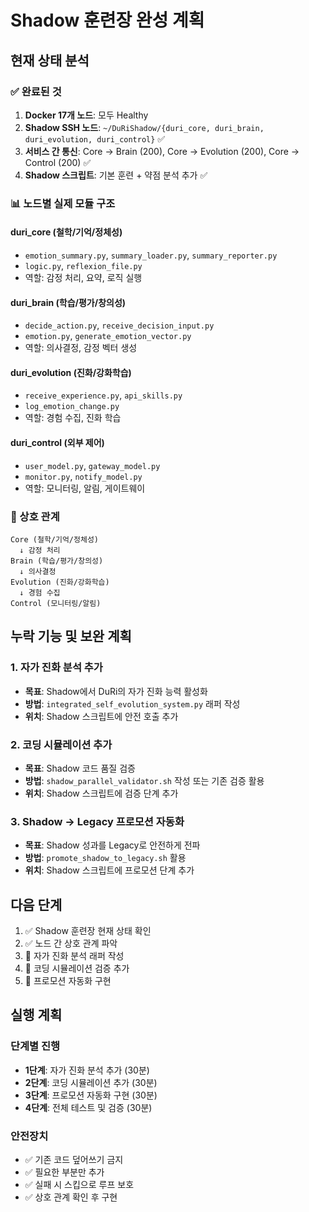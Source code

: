 # Shadow 훈련장 완성 계획

## 현재 상태 분석

### ✅ 완료된 것
1. **Docker 17개 노드**: 모두 Healthy
2. **Shadow SSH 노드**: `~/DuRiShadow/{duri_core, duri_brain, duri_evolution, duri_control}` ✅
3. **서비스 간 통신**: Core → Brain (200), Core → Evolution (200), Core → Control (200) ✅
4. **Shadow 스크립트**: 기본 훈련 + 약점 분석 추가 ✅

### 📊 노드별 실제 모듈 구조

#### duri_core (철학/기억/정체성)
- `emotion_summary.py`, `summary_loader.py`, `summary_reporter.py`
- `logic.py`, `reflexion_file.py`
- 역할: 감정 처리, 요약, 로직 실행

#### duri_brain (학습/평가/창의성)
- `decide_action.py`, `receive_decision_input.py`
- `emotion.py`, `generate_emotion_vector.py`
- 역할: 의사결정, 감정 벡터 생성

#### duri_evolution (진화/강화학습)
- `receive_experience.py`, `api_skills.py`
- `log_emotion_change.py`
- 역할: 경험 수집, 진화 학습

#### duri_control (외부 제어)
- `user_model.py`, `gateway_model.py`
- `monitor.py`, `notify_model.py`
- 역할: 모니터링, 알림, 게이트웨이

### 🔄 상호 관계

```
Core (철학/기억/정체성)
  ↓ 감정 처리
Brain (학습/평가/창의성)
  ↓ 의사결정
Evolution (진화/강화학습)
  ↓ 경험 수집
Control (모니터링/알림)
```

## 누락 기능 및 보완 계획

### 1. 자가 진화 분석 추가
- **목표**: Shadow에서 DuRi의 자가 진화 능력 활성화
- **방법**: `integrated_self_evolution_system.py` 래퍼 작성
- **위치**: Shadow 스크립트에 안전 호출 추가

### 2. 코딩 시뮬레이션 추가
- **목표**: Shadow 코드 품질 검증
- **방법**: `shadow_parallel_validator.sh` 작성 또는 기존 검증 활용
- **위치**: Shadow 스크립트에 검증 단계 추가

### 3. Shadow → Legacy 프로모션 자동화
- **목표**: Shadow 성과를 Legacy로 안전하게 전파
- **방법**: `promote_shadow_to_legacy.sh` 활용
- **위치**: Shadow 스크립트에 프로모션 단계 추가

## 다음 단계

1. ✅ Shadow 훈련장 현재 상태 확인
2. ✅ 노드 간 상호 관계 파악
3. 🔄 자가 진화 분석 래퍼 작성
4. 🔄 코딩 시뮬레이션 검증 추가
5. 🔄 프로모션 자동화 구현

## 실행 계획

### 단계별 진행
- **1단계**: 자가 진화 분석 추가 (30분)
- **2단계**: 코딩 시뮬레이션 추가 (30분)
- **3단계**: 프로모션 자동화 구현 (30분)
- **4단계**: 전체 테스트 및 검증 (30분)

### 안전장치
- ✅ 기존 코드 덮어쓰기 금지
- ✅ 필요한 부분만 추가
- ✅ 실패 시 스킵으로 루프 보호
- ✅ 상호 관계 확인 후 구현

